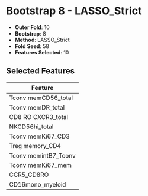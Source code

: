 # Bootstrap 8 - LASSO_Strict

- **Outer Fold**: 10
- **Bootstrap**: 8
- **Method**: LASSO_Strict
- **Fold Seed**: 58
- **Features Selected**: 10

## Selected Features

| Feature |
|---------|
| Tconv memCD56_total |
| Tconv memDR_total |
| CD8 RO CXCR3_total |
| NKCD56hi_total |
| Tconv memKi67_CD3 |
| Treg memory_CD4 |
| Tconv memintB7_Tconv |
| Tconv memKi67_mem |
| CCR5_CD8RO |
| CD16mono_myeloid |
